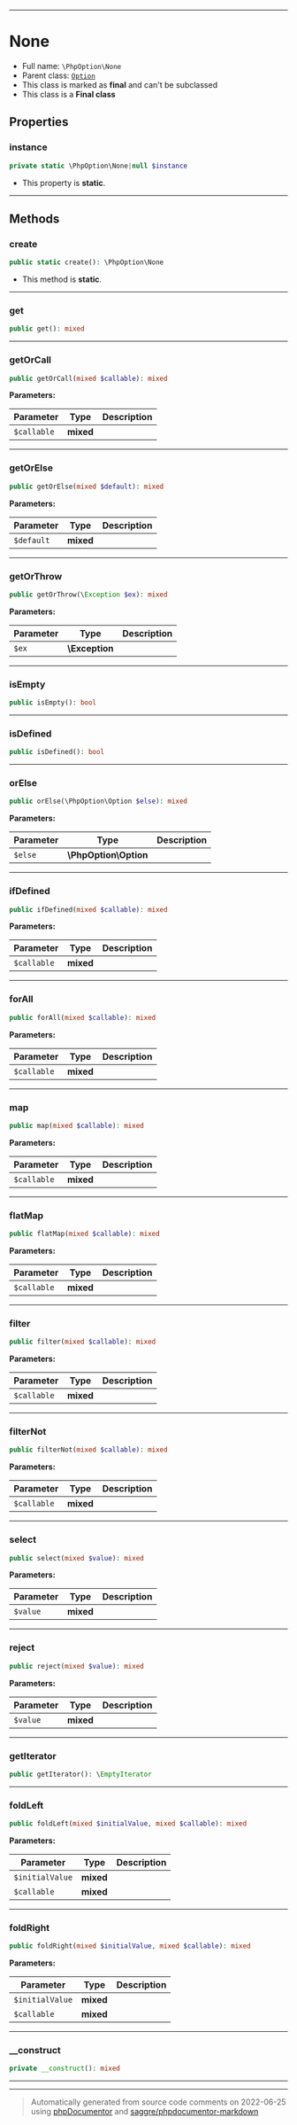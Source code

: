 ***

# None





* Full name: `\PhpOption\None`
* Parent class: [`Option`](./Option.md)
* This class is marked as **final** and can't be subclassed
* This class is a **Final class**



## Properties


### instance



```php
private static \PhpOption\None|null $instance
```



* This property is **static**.


***

## Methods


### create



```php
public static create(): \PhpOption\None
```



* This method is **static**.







***

### get



```php
public get(): mixed
```











***

### getOrCall



```php
public getOrCall(mixed $callable): mixed
```








**Parameters:**

| Parameter | Type | Description |
|-----------|------|-------------|
| `$callable` | **mixed** |  |




***

### getOrElse



```php
public getOrElse(mixed $default): mixed
```








**Parameters:**

| Parameter | Type | Description |
|-----------|------|-------------|
| `$default` | **mixed** |  |




***

### getOrThrow



```php
public getOrThrow(\Exception $ex): mixed
```








**Parameters:**

| Parameter | Type | Description |
|-----------|------|-------------|
| `$ex` | **\Exception** |  |




***

### isEmpty



```php
public isEmpty(): bool
```











***

### isDefined



```php
public isDefined(): bool
```











***

### orElse



```php
public orElse(\PhpOption\Option $else): mixed
```








**Parameters:**

| Parameter | Type | Description |
|-----------|------|-------------|
| `$else` | **\PhpOption\Option** |  |




***

### ifDefined



```php
public ifDefined(mixed $callable): mixed
```








**Parameters:**

| Parameter | Type | Description |
|-----------|------|-------------|
| `$callable` | **mixed** |  |




***

### forAll



```php
public forAll(mixed $callable): mixed
```








**Parameters:**

| Parameter | Type | Description |
|-----------|------|-------------|
| `$callable` | **mixed** |  |




***

### map



```php
public map(mixed $callable): mixed
```








**Parameters:**

| Parameter | Type | Description |
|-----------|------|-------------|
| `$callable` | **mixed** |  |




***

### flatMap



```php
public flatMap(mixed $callable): mixed
```








**Parameters:**

| Parameter | Type | Description |
|-----------|------|-------------|
| `$callable` | **mixed** |  |




***

### filter



```php
public filter(mixed $callable): mixed
```








**Parameters:**

| Parameter | Type | Description |
|-----------|------|-------------|
| `$callable` | **mixed** |  |




***

### filterNot



```php
public filterNot(mixed $callable): mixed
```








**Parameters:**

| Parameter | Type | Description |
|-----------|------|-------------|
| `$callable` | **mixed** |  |




***

### select



```php
public select(mixed $value): mixed
```








**Parameters:**

| Parameter | Type | Description |
|-----------|------|-------------|
| `$value` | **mixed** |  |




***

### reject



```php
public reject(mixed $value): mixed
```








**Parameters:**

| Parameter | Type | Description |
|-----------|------|-------------|
| `$value` | **mixed** |  |




***

### getIterator



```php
public getIterator(): \EmptyIterator
```











***

### foldLeft



```php
public foldLeft(mixed $initialValue, mixed $callable): mixed
```








**Parameters:**

| Parameter | Type | Description |
|-----------|------|-------------|
| `$initialValue` | **mixed** |  |
| `$callable` | **mixed** |  |




***

### foldRight



```php
public foldRight(mixed $initialValue, mixed $callable): mixed
```








**Parameters:**

| Parameter | Type | Description |
|-----------|------|-------------|
| `$initialValue` | **mixed** |  |
| `$callable` | **mixed** |  |




***

### __construct



```php
private __construct(): mixed
```











***


***
> Automatically generated from source code comments on 2022-06-25 using [phpDocumentor](http://www.phpdoc.org/) and [saggre/phpdocumentor-markdown](https://github.com/Saggre/phpDocumentor-markdown)
